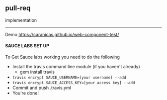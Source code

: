## pull-req

implementation

---

Demo
https://caranicas.github.io/web-component-test/

#### SAUCE LABS SET UP

To Get Sauce labs working you need to do the following

- Install the travis command line module (if you haven't already)
    - gem install travis
- `travis encrypt SAUCE_USERNAME=[your username] --add`
- `travis encrypt SAUCE_ACCESS_KEY=[your access key] --add`
- Commit and push .travis.yml
- You're done!
